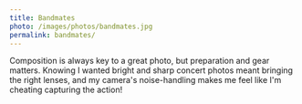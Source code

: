 ```yaml
---
title: Bandmates
photo: /images/photos/bandmates.jpg
permalink: bandmates/
---
```

Composition is always key to a great photo, but preparation and gear matters. Knowing I wanted bright and sharp concert photos meant bringing the right lenses, and my camera's noise-handling makes me feel like I'm cheating capturing the action!